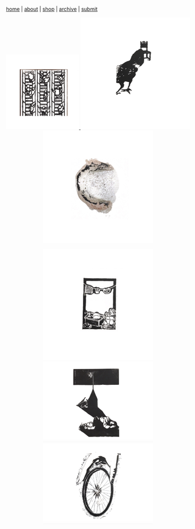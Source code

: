 [home](index.md) | [about](about.md)  |  [shop](shop.md)  |  [archive](archive.md)  |  [submit](submit.md)

<p align="center">
  <a href="issuesix.md">
    <img src="pictures/issue6.png" alt="Issue Six" width="200"/>
  </a>
  <a href="issuefive.md">
    <img src="pictures/issue5.png" alt="Issue Five" width="300"/>
  </a>
  <a href="issuefour.md">
    <img src="pictures/issue4.png" alt="Issue Four" width="300"/>
  </a>
</p>

<p align="center">
  <a href="issuethree.md">
    <img src="pictures/issue3.png" alt="Issue Six" width="300"/>
  </a>
  <a href="issuetwo.md">
    <img src="pictures/wg2icon.png" alt="Issue Five" width="300"/>
  </a>
  <a href="issueone.md">
    <img src="pictures/wg1icon.png" alt="Issue Four" width="300"/>
  </a>
</p>
